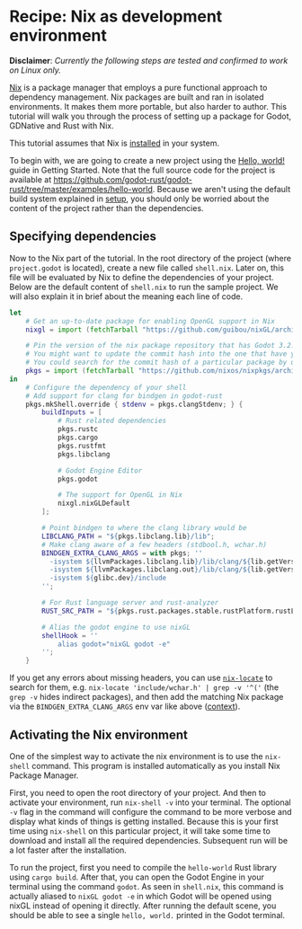 # Recipe: Nix as development environment

**Disclaimer**: _Currently the following steps are tested and confirmed to work on Linux only._

[Nix](https://nixos.org/) is a package manager that employs a pure functional approach to dependency management. Nix packages are built and ran in isolated environments. It makes them more portable, but also harder to author. This tutorial will walk you through the process of setting up a package for Godot, GDNative and Rust with Nix.

This tutorial assumes that Nix is [installed](https://nixos.org/download.html#nix-quick-install) in your system.

To begin with, we are going to create a new project using the [Hello, world!](../getting-started/hello-world.md) guide in Getting Started. Note that the full source code for the project is available at https://github.com/godot-rust/godot-rust/tree/master/examples/hello-world. Because we aren't using the default build system explained in [setup](../getting-started/setup.md), you should only be worried about the content of the project rather than the dependencies.


## Specifying dependencies

Now to the Nix part of the tutorial. In the root directory of the project (where `project.godot` is located), create a new file called `shell.nix`. Later on, this file will be evaluated by Nix to define the dependencies of your project. Below are the default content of `shell.nix` to run the sample project. We will also explain it in brief about the meaning each line of code.

```nix
let
    # Get an up-to-date package for enabling OpenGL support in Nix
    nixgl = import (fetchTarball "https://github.com/guibou/nixGL/archive/master.tar.gz") {};

    # Pin the version of the nix package repository that has Godot 3.2.3 and compatible with godot-rust 0.9.3
    # You might want to update the commit hash into the one that have your desired version of Godot
    # You could search for the commit hash of a particular package by using this website https://lazamar.co.uk/nix-versions
    pkgs = import (fetchTarball "https://github.com/nixos/nixpkgs/archive/5658fadedb748cb0bdbcb569a53bd6065a5704a9.tar.gz") {};
in
    # Configure the dependency of your shell
    # Add support for clang for bindgen in godot-rust
    pkgs.mkShell.override { stdenv = pkgs.clangStdenv; } {
        buildInputs = [
            # Rust related dependencies
            pkgs.rustc
            pkgs.cargo
            pkgs.rustfmt
            pkgs.libclang

            # Godot Engine Editor
            pkgs.godot

            # The support for OpenGL in Nix
            nixgl.nixGLDefault
        ];

        # Point bindgen to where the clang library would be
        LIBCLANG_PATH = "${pkgs.libclang.lib}/lib";
        # Make clang aware of a few headers (stdbool.h, wchar.h)
        BINDGEN_EXTRA_CLANG_ARGS = with pkgs; ''
          -isystem ${llvmPackages.libclang.lib}/lib/clang/${lib.getVersion clang}/include
          -isystem ${llvmPackages.libclang.out}/lib/clang/${lib.getVersion clang}/include
          -isystem ${glibc.dev}/include
        '';

        # For Rust language server and rust-analyzer
        RUST_SRC_PATH = "${pkgs.rust.packages.stable.rustPlatform.rustLibSrc}";

        # Alias the godot engine to use nixGL
        shellHook = ''
            alias godot="nixGL godot -e"
        '';
    }
```

If you get any errors about missing headers, you can use [`nix-locate`](https://github.com/bennofs/nix-index#usage) to search for them, e.g. `nix-locate 'include/wchar.h' | grep -v '^('` (the `grep -v` hides indirect packages), and then add the matching Nix package via the `BINDGEN_EXTRA_CLANG_ARGS` env var like above ([context](https://github.com/NixOS/nixpkgs/issues/52447#issuecomment-853429315)).


## Activating the Nix environment

One of the simplest way to activate the nix environment is to use the `nix-shell` command. This program is installed automatically as you install Nix Package Manager.

First, you need to open the root directory of your project. And then to activate your environment, run `nix-shell -v` into your terminal. The optional `-v` flag in the command will configure the command to be more verbose and display what kinds of things is getting installed. Because this is your first time using `nix-shell` on this particular project, it will take some time to download and install all the required dependencies. Subsequent run will be a lot faster after the installation.

To run the project, first you need to compile the `hello-world` Rust library using `cargo build`. After that, you can open the Godot Engine in your terminal using the command `godot`. As seen in `shell.nix`, this command is actually aliased to `nixGL godot -e` in which Godot will be opened using nixGL instead of opening it directly. After running the default scene, you should be able to see a single `hello, world.` printed in the Godot terminal.
